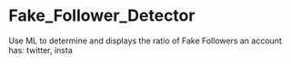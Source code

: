 # Fake_Follower_Detector
Use ML to determine and displays the ratio of Fake Followers an account has: twitter, insta
